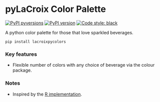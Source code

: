 # pyLaCroix Color Palette

[![PyPI pyversions](https://img.shields.io/pypi/pyversions/pyLaCroix.svg)](https://pypi.python.org/pypi/pyLaCroix/)
[![PyPI version](https://badge.fury.io/py/pyLaCroix.svg)](https://badge.fury.io/py/pyLaCroix)
[![Code style: black](https://img.shields.io/badge/code%20style-black-000000.svg)](https://github.com/psf/black)

A python color palette for those that love sparkled beverages.

```
pip install lacroixpycolors
```

### Key features

* Flexible number of colors with any choice of beverage via the colour package. 

### Notes

* Inspired by the [R implementation](https://github.com/johannesbjork/LaCroixColoR).
